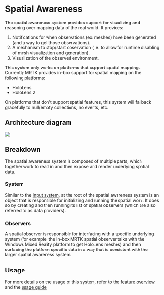 # Spatial Awareness

The spatial awareness system provides support for visualizing and reasoning over mapping data of the real
world. It provides:

1. Notifications for when observations (ex: meshes) have been generated (and a way to get those observations).
2. A mechanism to stop/start observation (i.e. to allow for runtime disabling of mesh visualization and generation).
3. Visualization of the observed environment.

This system only works on platforms that support spatial mapping. Currently MRTK provides in-box support
for spatial mapping on the following platforms:

- HoloLens
- HoloLens 2

On platforms that don't support spatial features, this system will fallback gracefully to null/empty
collections, no events, etc.

## Architecture diagram

![](../Images/SpatialAwareness/SpatialAwarenessSystemArchitecture.png)

## Breakdown

The spatial awareness system is composed of multiple parts, which together work to read in and then
expose and render underlying spatial data.

### System

Similar to the [input system](InputSystem/Terminology.md), at the root of the spatial awareness system
is an object that is responsible for initializing and running the spatial work. It does so by creating
and then running its list of spatial observers (which are also referred to as data providers).

### Observers

A spatial observer is responsible for interfacing with a specific underlying system (for example, the
in-box MRTK spatial observer talks with the Windows Mixed Reality platform to get HoloLens meshes) and
then surfacing the platform specific data in a way that is consistent with the larger spatial awareness
system.

## Usage

For more details on the usage of this system, refer to the
[feature overview](../SpatialAwareness/SpatialAwarenessGettingStarted.md) and the
[usage guide](../SpatialAwareness/UsageGuide.md)
